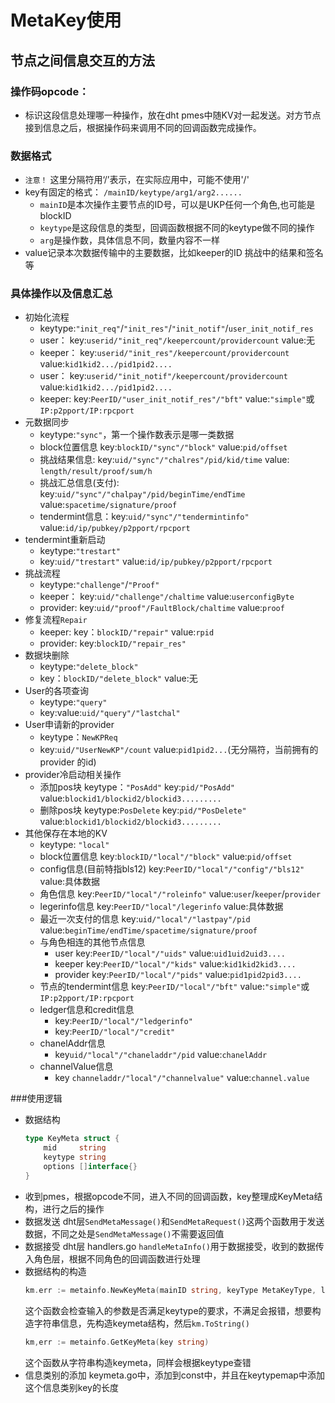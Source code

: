 # MetaKey使用
## 节点之间信息交互的方法


### 操作码opcode：
  + 标识这段信息处理哪一种操作，放在dht pmes中随KV对一起发送。对方节点接到信息之后，根据操作码来调用不同的回调函数完成操作。


### 数据格式
  + `注意！` 这里分隔符用‘/’表示，在实际应用中，可能不使用'/'
  + key有固定的格式： `/mainID/keytype/arg1/arg2......`
    + `mainID`是本次操作主要节点的ID号，可以是UKP任何一个角色,也可能是blockID
    + `keytype`是这段信息的类型，回调函数根据不同的keytype做不同的操作
    + `arg`是操作数，具体信息不同，数量内容不一样
  + value记录本次数据传输中的主要数据，比如keeper的ID 挑战中的结果和签名等


### 具体操作以及信息汇总
  +  初始化流程
     +  keytype:`"init_req"`/`"init_res"`/`"init_notif"`/`user_init_notif_res`
     +  user： key:`userid/"init_req"/keepercount/providercount` value:无
     +  keeper： key:`userid/"init_res"/keepercount/providercount` value:`kid1kid2.../pid1pid2....`
     +  user： key:`userid/"init_notif"/keepercount/providercount` value:`kid1kid2.../pid1pid2....`
     +  keeper: key:`PeerID/"user_init_notif_res"/"bft"` value:`"simple"`或`IP:p2pport/IP:rpcport`
  + 元数据同步
    + keytype:`"sync"`，第一个操作数表示是哪一类数据
    + block位置信息 key:`blockID/"sync"/"block"` value:`pid/offset`
    + 挑战结果信息: key:`uid/"sync"/"chalres"/pid/kid/time` value: `length/result/proof/sum/h`
    + 挑战汇总信息(支付): key:`uid/"sync"/"chalpay"/pid/beginTime/endTime` value:`spacetime/signature/proof`
    + tendermint信息：key:`uid/"sync"/"tendermintinfo"` value:`id/ip/pubkey/p2pport/rpcport`
  + tendermint重新启动
    + keytype:`"trestart"`
    + key:`uid/"trestart"` value:`id/ip/pubkey/p2pport/rpcport`
  + 挑战流程
    + keytype:`"challenge"`/`"Proof"`
    + keeper： key:`uid/"challenge"/chaltime` value:`userconfigByte`
    + provider: key:`uid/"proof"/FaultBlock/chaltime` value:`proof`
  + 修复流程`Repair`
    + keeper: key：`blockID/"repair"` value:`rpid`
    + provider: key:`blockID/"repair_res"`
  + 数据块删除
    + keytype:`"delete_block"`
    + key：`blockID/"delete_block"` value:无
  + User的各项查询
    + keytype:`"query"`
    + key:value:`uid/"query"/"lastchal"`
  + User申请新的provider
    + keytype：`NewKPReq`
    + key:`uid/"UserNewKP"/count` value:`pid1pid2...`(无分隔符，当前拥有的provider 的id)
  + provider冷启动相关操作
    + 添加pos块 keytype：`"PosAdd"`  key:`pid/"PosAdd"`  value:`blockid1/blockid2/blockid3.........`
    + 删除pos块 keytype:`PosDelete`  key:`pid/"PosDelete"` value:`blockid1/blockid2/blockid3.........`
  + 其他保存在本地的KV
    + keytype: `"local"`
    + block位置信息 key:`blockID/"local"/"block"` value:`pid/offset`
    + config信息(目前特指bls12) key:`PeerID/"local"/"config"/"bls12"` value:具体数据
    + 角色信息 key:`PeerID/"local"/"roleinfo"` value:`user`/`keeper`/`provider`
    + legerinfo信息 key:`PeerID/"local"/legerinfo` value:具体数据
    + 最近一次支付的信息 key:`uid/"local"/"lastpay"/pid` value:`beginTime/endTime/spacetime/signature/proof`
    + 与角色相连的其他节点信息 
      + user key:`PeerID/"local"/"uids"` value:`uid1uid2uid3....`
      + keeper key:`PeerID/"local"/"kids"` value:`kid1kid2kid3....`
      + provider key:`PeerID/"local"/"pids"` value:`pid1pid2pid3....`
    + 节点的tendermint信息 key:`PeerID/"local"/"bft"` value:`"simple"`或`IP:p2pport/IP:rpcport`
    + ledger信息和credit信息
      + key:`PeerID/"local"/"ledgerinfo"`
      + key:`PeerID/"local"/"credit"`
    + chanelAddr信息
      + key`uid/"local"/"chaneladdr"/pid` value:`chanelAddr`
    + channelValue信息
      + key `channeladdr/"local"/"channelvalue"` value:`channel.value`


###使用逻辑
  + 数据结构
    ```go
    type KeyMeta struct {
        mid     string 
        keytype string
        options []interface{}
    }
    ```
  + 收到pmes，根据opcode不同，进入不同的回调函数，key整理成KeyMeta结构，进行之后的操作
  + 数据发送
    dht层`SendMetaMessage()`和`SendMetaRequest()`这两个函数用于发送数据，不同之处是`SendMetaMessage()`不需要返回值
  + 数据接受
    dht层 handlers.go `handleMetaInfo()`用于数据接受，收到的数据传入角色层，根据不同角色的回调函数进行处理
  + 数据结构的构造
    ```go
    km.err := metainfo.NewKeyMeta(mainID string, keyType MetaKeyType, listOptions ...string)
    ```
    这个函数会检查输入的参数是否满足keytype的要求，不满足会报错，想要构造字符串信息，先构造keymeta结构，然后`km.ToString()`
    ```go
    km,err := metainfo.GetKeyMeta(key string)
    ```
    这个函数从字符串构造keymeta，同样会根据keytype查错
  + 信息类别的添加
    keymeta.go中，添加到const中，并且在keytypemap中添加这个信息类别key的长度